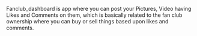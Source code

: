 Fanclub_dashboard is app where you can post your Pictures, Video having Likes and Comments on them, which is basically related to the fan club ownership where you can buy or sell things based upon likes and comments.
